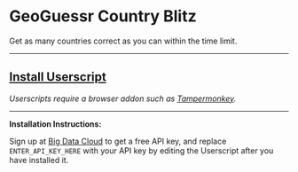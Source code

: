 # GeoGuessr Country Blitz

Get as many countries correct as you can within the time limit.

---

## **[Install Userscript](https://github.com/miraclewhips/geoguessr-country-blitz/raw/master/geoguessr-country-blitz.user.js)**

*Userscripts require a browser addon such as [Tampermonkey](https://www.tampermonkey.net/).*

---


**Installation Instructions:**

Sign up at  [Big Data Cloud](https://www.bigdatacloud.com/)  to get a free API key, and replace  `ENTER_API_KEY_HERE`  with your API key by editing the Userscript after you have installed it.
